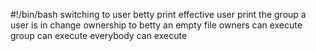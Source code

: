 #!/bin/bash
switching to user betty
print effective user
print the group a user is in
change ownership to betty
an empty file
owners can execute
group can execute
everybody can execute
